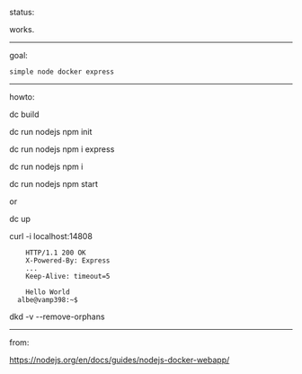 
status:


works.




_____________



goal:

    simple node docker express


_____________



howto:

dc build

dc run nodejs npm init

dc run nodejs npm i express

dc run nodejs npm i 

dc run nodejs npm start 

or

dc up




curl -i localhost:14808

        HTTP/1.1 200 OK
        X-Powered-By: Express
        ...
        Keep-Alive: timeout=5

        Hello World
      albe@vamp398:~$



dkd -v --remove-orphans



_____________



from:

https://nodejs.org/en/docs/guides/nodejs-docker-webapp/
